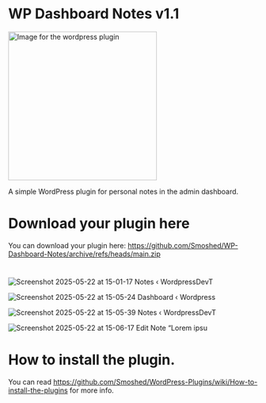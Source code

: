 # WP Dashboard Notes v1.1
<img src="https://github.com/user-attachments/assets/312b1804-bc46-4f26-abf4-a3fddf8c727e" alt="Image for the wordpress plugin" width="300" >


A simple WordPress plugin for personal notes in the admin dashboard.

#
# Download your plugin here
You can download your plugin here: https://github.com/Smoshed/WP-Dashboard-Notes/archive/refs/heads/main.zip
#

![Screenshot 2025-05-22 at 15-01-17 Notes ‹ WordpressDevT](https://github.com/user-attachments/assets/b6cb1394-4798-4b17-b692-c92a7494e4bb)

![Screenshot 2025-05-22 at 15-05-24 Dashboard ‹ Wordpress](https://github.com/user-attachments/assets/91e0f9fb-4089-4f70-9bba-07b9ed684d16)

![Screenshot 2025-05-22 at 15-05-39 Notes ‹ WordpressDevT](https://github.com/user-attachments/assets/2f11cab1-1ad8-4f5c-850d-5b9f86a90dc4)

![Screenshot 2025-05-22 at 15-06-17 Edit Note “Lorem ipsu](https://github.com/user-attachments/assets/5ff5b8cc-a575-45a8-86a3-9aabfcb88777)
#
# How to install the plugin.
You can read https://github.com/Smoshed/WordPress-Plugins/wiki/How-to-install-the-plugins for more info.
